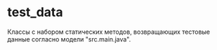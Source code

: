 # test_data

Классы с набором статических методов, возвращающих тестовые данные согласно модели "src.main.java".